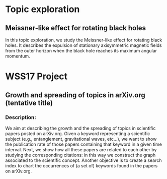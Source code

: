 # Topic exploration
## Meissner-like effect for rotating black holes
In this topic exploration, we study the Meissner-like effect for rotating black holes.
It describes the expulsion of stationary axisymmetric magnetic fields from the outer horizon when the black hole reaches its maximum angular momentum. 

# WSS17 Project
## Growth and spreading of topics in arXiv.org (tentative title)
### Description: 
We aim at describing the growth and the spreading of topics in scientific papers posted on arXiv.org.
Given a keyword representing a scientific subject (e.g., entanglement, gravitational waves, etc...), we want to show the publication rate of those papers containing that keyword in a given time interval.
Next, we show how all these papers are related to each other by studying the corresponding citations: in this way we construct the graph associated to the scientific concept.
Another objective is to create a search index to chart the occurrences of (a set of) keywords found in the papers on arXiv.org.
